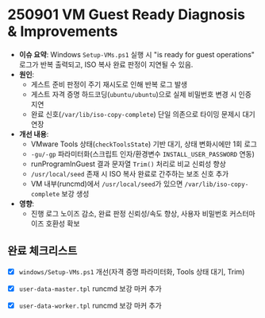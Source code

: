 # 250901 VM Guest Ready Diagnosis & Improvements

- **이슈 요약**: Windows `Setup-VMs.ps1` 실행 시 "is ready for guest operations" 로그가 반복 출력되고, ISO 복사 완료 판정이 지연될 수 있음.
- **원인**:
  - 게스트 준비 판정이 주기 재시도로 인해 반복 로그 발생
  - 게스트 자격 증명 하드코딩(`ubuntu/ubuntu`)으로 실제 비밀번호 변경 시 인증 지연
  - 완료 신호(`/var/lib/iso-copy-complete`) 단일 의존으로 타이밍 문제시 대기 연장
- **개선 내용**:
  - VMware Tools 상태(`checkToolsState`) 기반 대기, 상태 변화시에만 1회 로그
  - `-gu/-gp` 파라미터화(스크립트 인자/환경변수 `INSTALL_USER_PASSWORD` 연동)
  - runProgramInGuest 결과 문자열 `Trim()` 처리로 비교 신뢰성 향상
  - `/usr/local/seed` 존재 시 ISO 복사 완료로 간주하는 보조 신호 추가
  - VM 내부(runcmd)에서 `/usr/local/seed`가 있으면 `/var/lib/iso-copy-complete` 보강 생성
- **영향**:
  - 진행 로그 노이즈 감소, 완료 판정 신뢰성/속도 향상, 사용자 비밀번호 커스터마이즈 호환성 확보

## 완료 체크리스트
- [x] `windows/Setup-VMs.ps1` 개선(자격 증명 파라미터화, Tools 상태 대기, Trim)
- [x] `user-data-master.tpl` runcmd 보강 마커 추가
- [x] `user-data-worker.tpl` runcmd 보강 마커 추가


